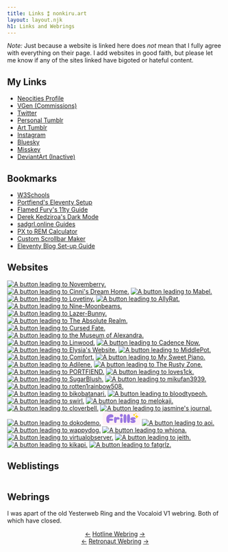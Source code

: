 ```yaml
---
title: Links ⁑ nonkiru.art
layout: layout.njk
h1: Links and Webrings
---
```


*Note:* Just because a website is linked here does *not* mean that I fully agree with everything on their page. 
I add websites in good faith, but please let me know if any of the sites linked have bigoted or hateful content.

## My Links
- [Neocities Profile](https://neocities.org/site/nonkiru)
- [VGen (Commissions)](https://vgen.co/nonkiru)
- [Twitter](https://twitter.com/nonkiru_)
- [Personal Tumblr](https://nonkiru-personal.tumblr.com/)
- [Art Tumblr](https://nonkiru.tumblr.com/)
- [Instagram](https://www.instagram.com/non.kiru/)
- [Bluesky](https://bsky.app/profile/nonkiru.art)
- [Misskey](https://misskey.io/@nonkiru)
- [DeviantArt (Inactive)](https://www.deviantart.com/nonkiru)

## Bookmarks
- [W3Schools](https://www.w3schools.com/)
- [Portfiend's Eleventy Setup](https://portfiend.quest/p/resource/guides/my-eleventy-setup/)
- [Flamed Fury's 11ty Guide](https://flamedfury.com/guides/11ty-homepage-neocities/)
- [Derek Kedziroa's Dark Mode](https://derekkedziora.com/blog/dark-mode-revisited)
- [sadgrl.online Guides](https://sadgrl.online/learn/)
- [PX to REM Calculator](https://nekocalc.com/px-to-rem-converter)
- [Custom Scrollbar Maker](https://codepen.io/stephenpaton-tech/full/JjRvGmY)
- [Eleventy Blog Set-up Guide](https://cfjedimaster.github.io/eleventy-blog-guide/guide.html)

## Websites
<a href="http://berry.heartette.net/"><img src="../assets/img/buttons/novemberry.gif" alt="A button leading to Novemberry."></a>
<a href="https://cinni.net/"><img src="../assets/img/buttons/cinni.gif" alt="A button leading to Cinni's Dream Home."></a>
<a href="https://fraildoll111.wixsite.com/mabelsdollhouse"><img src="../assets/img/buttons/mabel.png" alt="A button leading to Mabel."></a>
<a href="https://www.lovetiny.art/"><img src="../assets/img/buttons/lovetinybutton.gif" alt="A button leading to Lovetiny."></a>
<a href="https://allyratworld.com/"><img src="../assets/img/buttons/allyrat.png" alt="A button leading to AllyRat."></a>
<a href="https://nine-moonbeams.neocities.org/"><img src="../assets/img/buttons/nine-moonbeams.gif" alt="A button leading to Nine-Moonbeams."></a>
<a href="https://lazer-bunny.neocities.org/"><img src="../assets/img/buttons/lazer-bunny.gif" alt="A button leading to Lazer-Bunny."></a>
<a href="https://theabsoluterealm.com/"><img src="../assets/img/buttons/arbutton.gif" alt="A button leading to The Absolute Realm."></a>
<a href="https://cursedfate.neocities.org/"><img src="../assets/img/buttons/cursedfate.png" alt="A button leading to Cursed Fate."></a>
<a href="https://xandra.cc/"><img src="../assets/img/buttons/alexandra.png" alt="A button leading to the Museum of Alexandra."></a>
<a href="https://linwood.neocities.org/"><img src="../assets/img/buttons/linwoodbutton.png" alt="A button leading to Linwood."></a>
<a href="https://cadence.moe/"><img src="../assets/img/buttons/cadence_now.png" alt="A button leading to Cadence Now."></a>
<a href="https://le.alphamethyl.barr0w.net/~elysia"><img src="../assets/img/buttons/elysia.png" alt="A button leading to Elysia's Website."></a>
<a href="https://middlepot.com/"><img src="../assets/img/buttons/middlepot.png" alt="A button leading to MiddlePot."></a>
<a href="https://comfort.neocities.org/"><img src="../assets/img/buttons/comfort-pixel.gif" alt="A button leading to Comfort."></a>
<a href="https://mysweetpiano.neocities.org/"><img src="../assets/img/buttons/mysweetpiano.gif" alt="A button leading to My Sweet Piano."></a>
<a href="https://adilene.net/"><img src="../assets/img/buttons/adilene.png" alt="A button leading to Adilene."></a>
<a href="https://the-rusty.zone/home"><img src="../assets/img/buttons/rustyzone.gif" alt="A button leading to The Rusty Zone."></a>
<a href="https://portfiend.quest/"><img src="../assets/img/buttons/portfiend.png" alt="A button leading to PORTFIEND."></a>
<a href="https://loves1ck.neocities.org/"><img src="../assets/img/buttons/lovesick.png" alt="A button leading to loves1ck."></a>
<a href="https://sugarblush.neocities.org/"><img src="../assets/img/buttons/sugarblush-button.png" alt="A button leading to SugarBlush."></a>
<a href="https://mikufan3939.neocities.org/"><img src="../assets/img/buttons/mikuhell.png" alt="A button leading to mikufan3939."></a>
<a href="https://rotten1rainbow508.neocities.org/"><img src="../assets/img/buttons/rottenrainbow.gif" alt="A button leading to rotten1rainbow508."></a>
<a href="https://www.bikobatanari.art"><img src="../assets/img/buttons/bikobatanari.gif" alt="A button leading to bikobatanari."></a>
<a href="https://bloodtypeoh.neocities.org"><img src="../assets/img/buttons/bloodtypeoh_butt.gif" alt="A button leading to bloodtypeoh."></a>
<a href="https://swirl.neocities.org/"><img src="../assets/img/buttons/swirlbutton.gif" alt="A button leading to swirl."></a>
<a href="https://melokaji.neocities.org/"><img src="../assets/img/buttons/melobutton.gif" alt="A button leading to melokaji."></a>
<a href="https://cloverbell.neocities.org/"><img src="../assets/img/buttons/cloverbell.gif" alt="A button leading to cloverbell."></a>
<a href="https://jasm1nii.xyz/"><img src="../assets/img/buttons/jasmines-journal.png" alt="A button leading to jasmine's journal."></a>
<a href="hhttps://dokode.moe/"><img src="../assets/img/buttons/dokodemobutton3.gif" alt="A button leading to dokodemo."></a>
<a href="https://fri11s.neocities.org" target="_blank"><span style="clip:rect(0 0 0 0);clip-path:inset(50%);height:1px;overflow:hidden;position:absolute;white-space:nowrap;width:1px">Frills' internet emporium</span><style>@keyframes fri11sl{0%{fill:hsl(255,70%,70%)}10%{fill:hsl(330,100%,40%)}50%{fill:hsl(10,100%,50%)}60%{fill:hsl(51,100%,50%)}80%{fill:hsl(153,100%,40%)}100%{fill:hsl(204,100%,50%)}}.frillsl-tx{fill: hsl(330, 70%, 70%)}@media (prefers-reduced-motion: no-preference){.frillsl-tx{animation: fri11sl 10s 0s infinite forwards alternate}}</style><svg xmlns="http://www.w3.org/2000/svg" width="88" height="31" aria-hidden="true"><path fill="#fff0f5" d="M83 0H5a5 5 0 0 0-5 5v21a5 5 0 0 0 5 5h78a5 5 0 0 0 5-5V5a5 5 0 0 0-5-5Z"/><path class="frillsl-tx" d="M23.8 17c.5.3.7.8.7 1.6 0 1-.4 1.7-1.2 2-1 .4-2.2.5-3.4.5h-4.2v1.8c0 2.1-.8 3.2-2.5 3.2-1.4 0-2.5-.8-3.3-2.4-.8-1.5-1.2-4-1.2-7.4 0-2 .4-3.9 1.3-5.5 1.6-3 5-5 8.4-5.1 2.8-.2 6.8 1 6.8 4.3s-3.2 3.4-5.7 3.4c-1.7 0-4.1.7-4.1 2.7h3.7c1.5 0 3.4 0 4.7.9Zm6 9.1c-1.2 0-2-.7-2.5-2.2-.7-2.8-1-6.1-.4-9 .3-1.6 1.1-2.8 2.7-2.8 1 0 2 .4 2.2 1.4a4 4 0 0 1 1.7-.8c1.4-.4 2.8-.4 4.1.2 1.4.6 2.8 2.3 2.1 3.9-.4.9-1.2 1.4-2.2 1.4-1.7 0-2.8-1-4.2.5-1.2 1.2-.8 3.3-.9 4.8 0 1.5-1 2.6-2.6 2.6Zm14-14.1c-2 0-3.3-1.8-3.3-3.6 0-2 1.5-3.5 3.4-3.5 2 0 3.4 1.6 3.4 3.5S45.7 12 43.8 12Zm0 14.1c-1.6 0-2.3-1.2-2.4-2.7-.3-2.5-.3-5 0-7.4.2-1.4 1-2.5 2.5-2.5s2.3 1.3 2.5 2.7c.3 2.5.3 5 0 7.4-.3 1.5-.9 2.5-2.6 2.5Zm8.4 0c-2.3 0-3-2.4-3.2-4.3a58 58 0 0 1 0-11.6c.2-2 .8-4.5 3.2-4.5 2.4 0 3.2 3.8 3.3 4.5.3 3.8.2 7.7-.2 11.5-.1 1.8-.9 4.4-3.1 4.4Zm8.3 0c-2.3 0-3-2.4-3.2-4.3a58 58 0 0 1 0-11.6c.2-2 1-4.5 3.3-4.5 2.4 0 3 2.5 3.2 4.5.3 3.8.3 7.7-.1 11.5-.1 1.9-1 4.4-3.2 4.4Zm10 0c-1.8 0-5.6-.5-5.6-3 0-.6.2-1 .6-1.4.4-.3 1-.5 1.5-.5 1 0 1.5.8 2.3.9.6 0 .9-.7.3-1l-2.1-.9c-1.4-.8-2.7-1.8-2.6-3.5 0-1.7 1.6-3 3.1-3.7 2-.8 4.3-.7 6.4-.1 1.3.4 2.9 1.5 2.9 3 0 1.6-1.9 2.3-3.2 1.5-.4-.2-1.3-.5-1.5 0-.1.5.2.8.6.9 1.1.4 2 .9 2.7 1.4a3 3 0 0 1 1 2.4c0 1.2-.5 2.2-1.7 3-1.2.7-2.7 1-4.7 1Z"/><path fill="gold" d="M76.2 4.2a2 2 0 0 1 1.5 1.5 2 2 0 0 1 1.6-1.5V4a2 2 0 0 1-1.5-1.5h-.1A2 2 0 0 1 76.2 4c-.1 0-.1.1 0 .2ZM71 7.3a3.7 3.7 0 0 1 2.6 2.6h.3a3.7 3.7 0 0 1 2.6-2.6c.1 0 .1-.2 0-.2a3.6 3.6 0 0 1-2.6-2.7h-.3A3.7 3.7 0 0 1 71 7.1c-.1 0-.1.1 0 .2ZM75.4 11.4a5.5 5.5 0 0 1 4 4h.3a5.5 5.5 0 0 1 4-4v-.3a5.5 5.5 0 0 1-4-4c0-.1-.3-.1-.4 0a5.5 5.5 0 0 1-3.9 4c-.2 0-.2.3 0 .3Z"/></svg></a>
<a href="https://a0i.neocities.org/"><img src="../assets/img/buttons/aoi.gif" alt="A button leading to aoi."></a>
<a href="https://wappydog.neocities.org/"><img src="../assets/img/buttons/wappy.gif" alt="A button leading to wappydog."></a>
<a href="https://whiona.me/"><img src="../assets/img/buttons/whiona_button.png" alt="A button leading to whiona."></a>
<a href="https://virtualobserver.moe/"><img src="../assets/img/buttons/virtualobserver.png" alt="A button leading to virtualobserver."></a>
<a href="https://jeith.neocities.org/"><img src="../assets/img/buttons/jeith.jpg" alt="A button leading to jeith."></a>
<a href="https://kikapi.neocities.org/"><img src="../assets/img/buttons/kikapi.gif" alt="A button leading to kikapi."></a>
<a href="https://fatgrrlz.neocities.org/"><img src="../assets/img/buttons/fatgrlz.gif" alt="A button leading to fatgrlz."></a>

## Weblistings

<a href="https://allyratworld.com/cafe/rose"><img src="../assets/img/88x31melo.png" alt=""></a>

## Webrings
I was apart of the old Yesterweb Ring and the Vocaloid V1 webring. Both of which have closed.
<div class="webrings" style="text-align: center; margin-left: auto; margin-right: auto;">

<!-- NEOSSG -->
<div id='neossg' style="text-align: center; margin-left: auto; margin-right: auto;">
  <script type="text/javascript" src="https://neossg.neocities.org/onionring-variables.js"></script>
  <script type="text/javascript" src="https://neossg.neocities.org/onionring-widget.js"></script>
</div>


<!-- furry webring -->
<div id='furryring'>
        <script type="text/javascript" src="https://furryring.neocities.org/onionring-variables.js"></script>
        <script type="text/javascript" src="https://furryring.neocities.org/onionring-widget.js"></script>
</div>

<!-- hotline webring -->
<div class="yw-nav" style="display: inline;">
    <a href="https://hotlinewebring.club/nonkiru/previous"><-</a>
</div>
<div class="yw-nav" style="display: inline;">
    <a href="https://hotlinewebring.club/">Hotline Webring</a>
</div>
<div class="yw-nav" style="display: inline;">
    <a href="https://hotlinewebring.club/nonkiru/next">-></a>
</div>

<br>

<!-- retronaut webring -->
<div class="yw-nav" style="display: inline;">
    <a href="https://webring.dinhe.net/prev/https://nonkiru.art"><-</a>
</div>
<div class="yw-nav" style="display: inline;">
    <a href="https://webring.dinhe.net/">Retronaut Webring</a>
</div>
<div class="yw-nav" style="display: inline;">
    <a href="https://webring.dinhe.net/next/https://nonkiru.art">-></a>
</div>

<!-- null webring -->
<br><script src="https://nuthead.neocities.org/ring/ring.js"></script>


<!-- vocaloid webring -->
<div id="vocaring"><script src="https://webring.adilene.net/webring.js"></script></div>

<br>

<!-- autistic webring -->
<div id="autiring" style="text-align: center; margin-left: auto; margin-right: auto;">
<script type="text/javascript" src="https://macaque.moe/autiring/onionring-variables.js"></script>
<script type="text/javascript" src="https://macaque.moe/autiring/onionring-widget.js"></script>
</div>

</div>